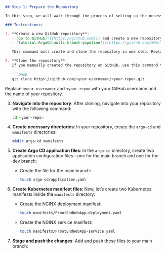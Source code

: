 
```md

## Step 1: Prepare the Repository

In this step, we will walk through the process of setting up the necessary directories and files for Argo CD configuration. You can either create the repository manually or use the terminal commands to automate this setup.

### Instructions:

1. **Create a new GitHub repository**:
   - [Go to GitHub]({{https://github.com}}) and create a new repository with a suitable name (e.g., `argo-cd-multi-branch-pipeline`) or use this template repository
   - [tutorial-ArgoCd-multi-branch-pipeline]({{https://github.com/SMaltin93/tutorial-ArgoCd-multi-branch-pipeline}})

   This command will create and clone the repository in one step. Replace `<your-repo>` with your desired repository name.

2. **Clone the repository**:
   If you manually created the repository on GitHub, use this command to clone it to your local environment:
   
   ```bash
   git clone https://github.com/<your-username>/<your-repo>.git
   ```

   Replace `<your-username>` and `<your-repo>` with your GitHub username and the name of your repository.

3. **Navigate into the repository**:
   After cloning, navigate into your repository with the following command:

   ```bash
   cd <your-repo>
   ```

4. **Create necessary directories**:
   In your repository, create the `argo-cd` and `manifests` directories:
   ```bash
   mkdir argo-cd manifests
   ```

5. **Create Argo CD application files**:
   In the `argo-cd` directory, create two application configuration files—one for the main branch and one for the dev branch:
   
   - Create the file for the main branch:

     ```bash
     touch argo-cd/application.yaml
     ```

6. **Create Kubernetes manifest files**:
   Now, let’s create two Kubernetes manifests inside the `manifests` directory:

   - Create the NGINX deployment manifest:

     ```bash
     touch manifests/FrontEndWebApp-deployment.yaml
     ```

   - Create the NGINX service manifest:

     ```bash
     touch manifests/FrontEndWebApp-service.yaml
     ```

7. **Stage and push the changes**:
   Add and push these files to your main branch:
